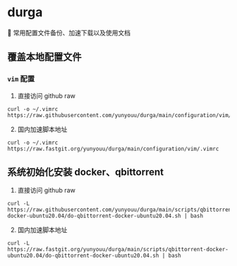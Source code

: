 # durga
👻 常用配置文件备份、加速下载以及使用文档

## 覆盖本地配置文件

### `vim` 配置
1. 直接访问 github raw
```
curl -o ~/.vimrc https://raw.githubusercontent.com/yunyouu/durga/main/configuration/vim/.vimrc
```

2. 国内加速脚本地址
```
curl -o ~/.vimrc https://raw.fastgit.org/yunyouu/durga/main/configuration/vim/.vimrc
```

## 系统初始化安装 docker、qbittorrent
1. 直接访问 github raw
```
curl -L https://raw.githubusercontent.com/yunyouu/durga/main/scripts/qbittorrent-docker-ubuntu20.04/do-qbittorrent-docker-ubuntu20.04.sh | bash
```

2. 国内加速脚本地址
```
curl -L https://raw.fastgit.org/yunyouu/durga/main/scripts/qbittorrent-docker-ubuntu20.04/do-qbittorrent-docker-ubuntu20.04.sh | bash
```
